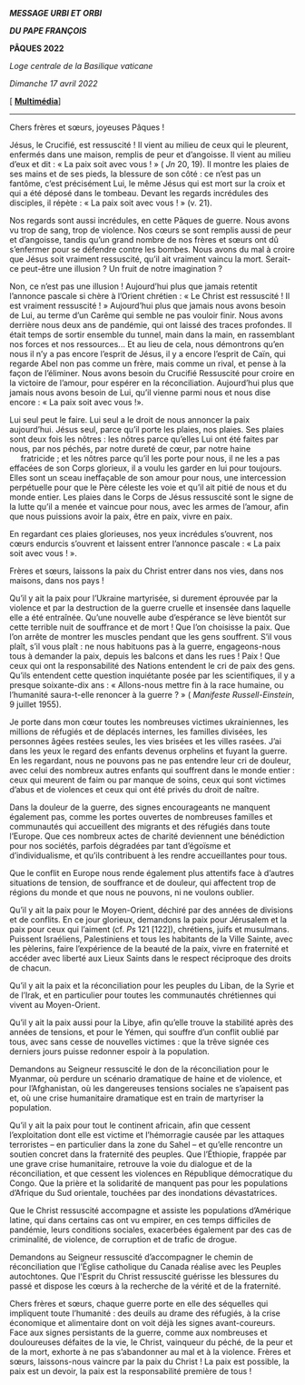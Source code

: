 ***MESSAGE URBI ET ORBI***

***DU PAPE FRANÇOIS***

**PÂQUES 2022**

*Loge centrale de la Basilique vaticane*

*Dimanche 17 avril 2022*

[ **[Multimédia](http://w2.vatican.va/content/francesco/fr/events/event.dir.html/content/vaticanevents/fr/2022/4/17/urbi-et-orbi.html)**]

* * *

Chers frères et sœurs, joyeuses Pâques !

Jésus, le Crucifié, est ressuscité ! Il vient au milieu de ceux qui le pleurent, enfermés dans une maison, remplis de peur et d’angoisse. Il vient au milieu d’eux et dit : « La paix soit avec vous ! » ( *Jn* 20, 19). Il montre les plaies de ses mains et de ses pieds, la blessure de son côté : ce n’est pas un fantôme, c’est précisément Lui, le même Jésus qui est mort sur la croix et qui a été déposé dans le tombeau. Devant les regards incrédules des disciples, il répète : « La paix soit avec vous ! » (v. 21).

Nos regards sont aussi incrédules, en cette Pâques de guerre. Nous avons vu trop de sang, trop de violence. Nos cœurs se sont remplis aussi de peur et d’angoisse, tandis qu’un grand nombre de nos frères et sœurs ont dû s’enfermer pour se défendre contre les bombes. Nous avons du mal à croire que Jésus soit vraiment ressuscité, qu’il ait vraiment vaincu la mort. Serait-ce peut-être une illusion ? Un fruit de notre imagination ?

Non, ce n’est pas une illusion ! Aujourd’hui plus que jamais retentit l’annonce pascale si chère à l’Orient chrétien : « Le Christ est ressuscité ! Il est vraiment ressuscité ! » Aujourd’hui plus que jamais nous avons besoin de Lui, au terme d’un Carême qui semble ne pas vouloir finir. Nous avons derrière nous deux ans de pandémie, qui ont laissé des traces profondes. Il était temps de sortir ensemble du tunnel, main dans la main, en rassemblant nos forces et nos ressources... Et au lieu de cela, nous démontrons qu’en nous il n’y a pas encore l’esprit de Jésus, il y a encore l’esprit de Caïn, qui regarde Abel non pas comme un frère, mais comme un rival, et pense à la façon de l’éliminer. Nous avons besoin du Crucifié Ressuscité pour croire en la victoire de l’amour, pour espérer en la réconciliation. Aujourd’hui plus que jamais nous avons besoin de Lui, qu’il vienne parmi nous et nous dise encore : « La paix soit avec vous !».

Lui seul peut le faire. Lui seul a le droit de nous annoncer la paix aujourd’hui. Jésus seul, parce qu’il porte les plaies, nos plaies. Ses plaies sont deux fois les nôtres : les nôtres parce qu’elles Lui ont été faites par nous, par nos péchés, par notre dureté de cœur, par notre haine      fratricide ; et les nôtres parce qu’il les porte pour nous, il ne les a pas effacées de son Corps glorieux, il a voulu les garder en lui pour toujours. Elles sont un sceau ineffaçable de son amour pour nous, une intercession perpétuelle pour que le Père céleste les voie et qu’il ait pitié de nous et du monde entier. Les plaies dans le Corps de Jésus ressuscité sont le signe de la lutte qu’il a menée et vaincue pour nous, avec les armes de l’amour, afin que nous puissions avoir la paix, être en paix, vivre en paix.

En regardant ces plaies glorieuses, nos yeux incrédules s’ouvrent, nos cœurs endurcis s’ouvrent et laissent entrer l’annonce pascale : « La paix soit avec vous ! ».

Frères et sœurs, laissons la paix du Christ entrer dans nos vies, dans nos maisons, dans nos pays !

Qu’il y ait la paix pour l’Ukraine martyrisée, si durement éprouvée par la violence et par la destruction de la guerre cruelle et insensée dans laquelle elle a été entraînée. Qu’une nouvelle aube d’espérance se lève bientôt sur cette terrible nuit de souffrance et de mort ! Que l’on choisisse la paix. Que l’on arrête de montrer les muscles pendant que les gens souffrent. S’il vous plaît, s’il vous plaît : ne nous habituons pas à la guerre, engageons-nous tous à demander la paix, depuis les balcons et dans les rues ! Paix ! Que ceux qui ont la responsabilité des Nations entendent le cri de paix des gens. Qu’ils entendent cette question inquiétante posée par les scientifiques, il y a presque soixante-dix ans : « Allons-nous mettre fin à la race humaine, ou l’humanité saura-t-elle renoncer à la guerre ? » ( *Manifeste Russell-Einstein*, 9 juillet 1955).

Je porte dans mon cœur toutes les nombreuses victimes ukrainiennes, les millions de réfugiés et de déplacés internes, les familles divisées, les personnes âgées restées seules, les vies brisées et les villes rasées. J’ai dans les yeux le regard des enfants devenus orphelins et fuyant la guerre. En les regardant, nous ne pouvons pas ne pas entendre leur cri de douleur, avec celui des nombreux autres enfants qui souffrent dans le monde entier : ceux qui meurent de faim ou par manque de soins, ceux qui sont victimes d’abus et de violences et ceux qui ont été privés du droit de naître.

Dans la douleur de la guerre, des signes encourageants ne manquent également pas, comme les portes ouvertes de nombreuses familles et communautés qui accueillent des migrants et des réfugiés dans toute l’Europe. Que ces nombreux actes de charité deviennent une bénédiction pour nos sociétés, parfois dégradées par tant d’égoïsme et d’individualisme, et qu’ils contribuent à les rendre accueillantes pour tous.

Que le conflit en Europe nous rende également plus attentifs face à d’autres situations de tension, de souffrance et de douleur, qui affectent trop de régions du monde et que nous ne pouvons, ni ne voulons oublier.

Qu’il y ait la paix pour le Moyen-Orient, déchiré par des années de divisions et de conflits. En ce jour glorieux, demandons la paix pour Jérusalem et la paix pour ceux qui l’aiment (cf. *Ps* 121 [122]), chrétiens, juifs et musulmans. Puissent Israéliens, Palestiniens et tous les habitants de la Ville Sainte, avec les pèlerins, faire l’expérience de la beauté de la paix, vivre en fraternité et accéder avec liberté aux Lieux Saints dans le respect réciproque des droits de chacun.

Qu’il y ait la paix et la réconciliation pour les peuples du Liban, de la Syrie et de l’Irak, et en particulier pour toutes les communautés chrétiennes qui vivent au Moyen-Orient.

Qu’il y ait la paix aussi pour la Libye, afin qu’elle trouve la stabilité après des années de tensions, et pour le Yémen, qui souffre d’un conflit oublié par tous, avec sans cesse de nouvelles victimes : que la trêve signée ces derniers jours puisse redonner espoir à la population.

Demandons au Seigneur ressuscité le don de la réconciliation pour le Myanmar, où perdure un scénario dramatique de haine et de violence, et pour l’Afghanistan, où les dangereuses tensions sociales ne s’apaisent pas et, où une crise humanitaire dramatique est en train de martyriser la population.

Qu’il y ait la paix pour tout le continent africain, afin que cessent l’exploitation dont elle est victime et l’hémorragie causée par les attaques terroristes – en particulier dans la zone du Sahel – et qu’elle rencontre un soutien concret dans la fraternité des peuples. Que l’Éthiopie, frappée par une grave crise humanitaire, retrouve la voie du dialogue et de la réconciliation, et que cessent les violences en République démocratique du Congo. Que la prière et la solidarité de manquent pas pour les populations d’Afrique du Sud orientale, touchées par des inondations dévastatrices.

Que le Christ ressuscité accompagne et assiste les populations d’Amérique latine, qui dans certains cas ont vu empirer, en ces temps difficiles de pandémie, leurs conditions sociales, exacerbées également par des cas de criminalité, de violence, de corruption et de trafic de drogue.

Demandons au Seigneur ressuscité d’accompagner le chemin de réconciliation que l’Église catholique du Canada réalise avec les Peuples autochtones. Que l'Esprit du Christ ressuscité guérisse les blessures du passé et dispose les cœurs à la recherche de la vérité et de la fraternité.

Chers frères et sœurs, chaque guerre porte en elle des séquelles qui impliquent toute l’humanité : des deuils au drame des réfugiés, à la crise économique et alimentaire dont on voit déjà les signes avant-coureurs. Face aux signes persistants de la guerre, comme aux nombreuses et douloureuses défaites de la vie, le Christ, vainqueur du péché, de la peur et de la mort, exhorte à ne pas s’abandonner au mal et à la violence. Frères et sœurs, laissons-nous vaincre par la paix du Christ ! La paix est possible, la paix est un devoir, la paix est la responsabilité première de tous !